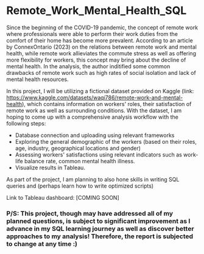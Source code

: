 # Remote_Work_Mental_Health_SQL
Since the beginning of the COVID-19 pandemic, the concept of remote work where professionals were able to perform their work duties from the comfort of their home has become more prevalent. According to an article by ConnexOntario (2023) on the relations between remote work and mental health, while remote work allieviates the commute stress as well as offering more flexibility for workers, this concept may bring about the decline of mental health. In the analysis, the author inditified some common drawbacks of remote work such as high rates of social isolation and lack of mental health resources.

In this project, I will be utilizing a fictional dataset provided on Kaggle (link: https://www.kaggle.com/datasets/waqi786/remote-work-and-mental-health), which contains information on workers' roles, their satisfaction of remote work as well as surrounding conditions. With the dataset, I am hoping to come up with a comprehensive analysis workflow with the following steps:
* Database connection and uploading using relevant frameworks
* Exploring the general demographic of the workers (based on their roles, age, industry, geographical locations and gender)
* Assessing workers' satisfactions using relevant indicators such as work-life balance rate, common mental health illness.
* Visualize results in Tableau.

As part of the project, I am planning to also hone skills in writing SQL queries and (perhaps learn how to write optimized scripts)

Link to Tableau dashboard: [COMING SOON]

### P/S: This project, though may have addressed all of my planned questions, is subject to significant improvement as I advance in my SQL learning journey as well as discover better approaches to my analysis! Therefore, the report is subjected to change at any time :)

